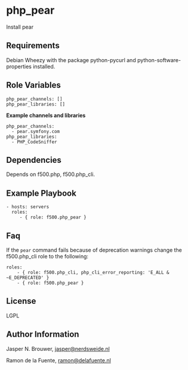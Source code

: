 php_pear
========

Install pear

Requirements
------------

Debian Wheezy with the package python-pycurl and python-software-properties installed.

Role Variables
--------------

```
php_pear_channels: []
php_pear_libraries: []
```

**Example channels and libraries**

```
php_pear_channels:
  - pear.symfony.com
php_pear_libraries:
  - PHP_CodeSniffer
```

Dependencies
------------

Depends on f500.php, f500.php_cli.

Example Playbook
-------------------------

    - hosts: servers
      roles:
         - { role: f500.php_pear }

Faq
---
If the `pear` command fails because of deprecation warnings change the f500.php_cli role to the following:

    roles:
        - { role: f500.php_cli, php_cli_error_reporting: 'E_ALL & ~E_DEPRECATED' }
        - { role: f500.php_pear }

License
-------

LGPL

Author Information
------------------

Jasper N. Brouwer, jasper@nerdsweide.nl

Ramon de la Fuente, ramon@delafuente.nl
